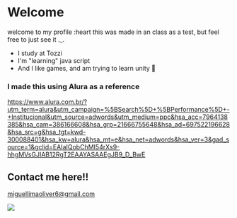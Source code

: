 # Welcome

welcome to my profile :heart
this was made in an class as a test, but feel free to just see it ._.
- I study at Tozzi
- I'm "learning" java script
- And I like games, and am trying to learn unity 💚

### I made this using Alura as a reference
https://www.alura.com.br/?utm_term=alura&utm_campaign=%5BSearch%5D+%5BPerformance%5D+-+Institucional&utm_source=adwords&utm_medium=ppc&hsa_acc=7964138385&hsa_cam=386166608&hsa_grp=21666755648&hsa_ad=697522196628&hsa_src=g&hsa_tgt=kwd-300088401&hsa_kw=alura&hsa_mt=e&hsa_net=adwords&hsa_ver=3&gad_source=1&gclid=EAIaIQobChMI54rXs9-hhgMVsGJIAB12RgT2EAAYASAAEgJB9_D_BwE
## Contact me here!!

miguellimaoliver6@gmail.com

![](https://media1.tenor.com/m/NWa0liO19oIAAAAd/fnaf-funny.gif)
